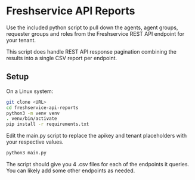 # Freshservice API Reports

Use the included python script to pull down the agents, agent groups, requester groups and roles from the Freshservice REST API endpoint for your tenant.

This script does handle REST API response pagination combining the results into a single CSV report per endpoint.

## Setup

On a Linux system:

```sh
git clone <URL>
cd freshservice-api-reports
python3 -m venv venv
. venv/bin/activate
pip install -r requirements.txt
```

Edit the main.py script to replace the apikey and tenant placeholders with your respective values.

```sh
python3 main.py
```

The script should give you 4 .csv files for each of the endpoints it queries. You can likely add some other endpoints as needed.
